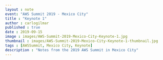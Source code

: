 ```yaml
---
layout : note
event: "AWS Summit 2019 - Mexico City"
title : "Keynote 1"
author : carlogilmar
published : true
date : 2019-09-15
image : images/AWS-Summit-2019-Mexico-City-Keynote-1.jpg
thumbnail : images/AWS-Summit-2019-Mexico-City-Keynote-1-thumbnail.jpg
tags : [AWSSummit, Mexico City, Keynote]
description : "Notes from the 2019 AWS Summit in Mexico City"
---
```

